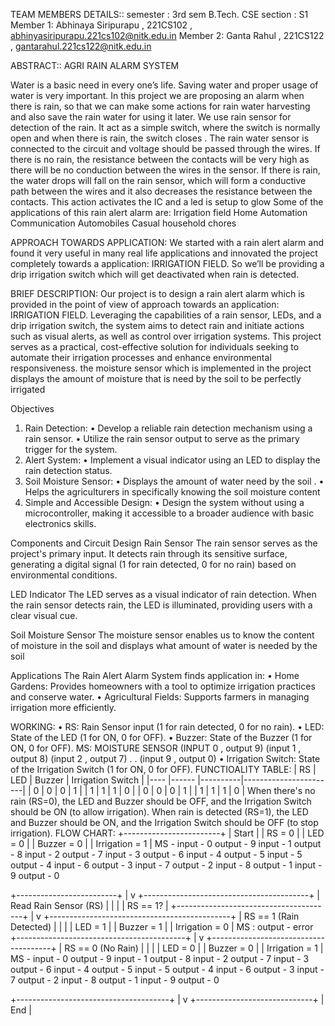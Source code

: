 TEAM MEMBERS DETAILS::
semester : 3rd sem B.Tech. CSE
section : S1
Member 1: Abhinaya Siripurapu , 221CS102 ,  abhinyasiripurapu.221cs102@nitk.edu.in
Member 2: Ganta Rahul , 221CS122 , gantarahul.221cs122@nitk.edu.in



ABSTRACT::
AGRI RAIN ALARM SYSTEM


Water is a basic need in every one’s life. Saving water and proper usage of water is very 
important. In this project we are proposing an alarm when there is rain, so that we can make 
some actions for rain water harvesting and also save the rain water for using it later. 
We use rain sensor for detection of the rain. It act as a simple switch, where the switch is 
normally open and when there is rain, the switch closes . The rain water sensor is connected to 
the circuit and voltage should be passed through the wires.
If there is no rain, the resistance between the contacts will be very high as there will be no 
conduction between the wires in the sensor. If there is rain, the water drops will fall on the rain 
sensor, which will form a conductive path between the wires and it also decreases the resistance 
between the contacts. This action activates the IC and a led is setup to glow
Some of the applications of this rain alert alarm are: 
Irrigation field 
Home Automation 
Communication Automobiles 
Casual household chores

APPROACH TOWARDS APPLICATION:
We started with a rain alert alarm and found it very useful in many real life applications and 
innovated the project completely towards a application: IRRIGATION FIELD.
So we’ll be providing a drip irrigation switch which will get deactivated when rain is detected.

BRIEF DESCRIPTION:
Our project is to design a rain alert alarm which is provided in the point of view of approach 
towards an application: IRRIGATION FIELD. Leveraging the capabilities of a rain sensor,  LEDs, and a drip irrigation switch, the system aims to 
detect rain and initiate actions such as visual alerts, as well as control over irrigation 
systems. This project serves as a practical, cost-effective solution for individuals seeking to 
automate their irrigation processes and enhance environmental responsiveness.
the moisture sensor which is implemented in the project displays the amount of moisture that is need by the soil to be perfectly irrigated

Objectives 
1. Rain Detection:
• Develop a reliable rain detection mechanism using a rain sensor.
• Utilize the rain sensor output to serve as the primary trigger for the system.
2. Alert System:
• Implement a visual indicator using an LED to display the rain detection status.
3. Soil Moisture Sensor:
• Displays the amount of water need by the soil .
• Helps the agriculturers in specifically knowing the soil moisture content
4. Simple and Accessible Design:
• Design the system without using a microcontroller, making it accessible to a 
broader audience with basic electronics skills.

Components and Circuit Design 
Rain Sensor 
The rain sensor serves as the project's primary input. It detects rain through its sensitive 
surface, generating a digital signal (1 for rain detected, 0 for no rain) based on environmental 
conditions.

LED Indicator 
The LED serves as a visual indicator of rain detection. When the rain sensor detects rain, the 
LED is illuminated, providing users with a clear visual cue.

Soil Moisture Sensor
The moisture sensor enables us to know the content of moisture in the soil and displays what amount of water is needed by the soil 

Applications 
The Rain Alert Alarm System finds application in:
• Home Gardens: Provides homeowners with a tool to optimize irrigation practices and 
conserve water.
• Agricultural Fields: Supports farmers in managing irrigation more efficiently.



WORKING:
• RS: Rain Sensor input (1 for rain detected, 0 for no rain).
• LED: State of the LED (1 for ON, 0 for OFF).
• Buzzer: State of the Buzzer (1 for ON, 0 for OFF).
 MS: MOISTURE SENSOR (INPUT 0 , output 9)
                     (input 1 , output 8)
                     (input 2 , output 7)
                      .
                      .
                      (input 9 , output 0)
• Irrigation Switch: State of the Irrigation Switch (1 for ON, 0 for OFF).
FUNCTIOALITY TABLE:
| RS | LED | Buzzer | Irrigation Switch |
|---- |------ |----------|-----------------------|
| 0 | 0 | 0 | 1 |
| 1 | 1 | 1 | 0 |
| 0 | 0 | 0 | 1 |
| 1 | 1 | 1 | 0 |
When there's no rain (RS=0), the LED and Buzzer should be OFF, and the Irrigation Switch 
should be ON (to allow irrigation).
When rain is detected (RS=1), the LED and Buzzer should be ON, and the Irrigation Switch 
should be OFF (to stop irrigation).
FLOW CHART:
+------------------------+
| Start |
| RS = 0 |
| LED = 0 |
| Buzzer = 0 |
| Irrigation = 1 |
 MS - input - 0 output - 9
      input - 1 output - 8
      input - 2 output - 7
      input - 3 output - 6
      input - 4 output - 5
      input - 5 output - 4
      input - 6 output - 3
      input - 7 output - 2
      input - 8 output - 1
      input - 9 output - 0
       
+-------------------------+
 |
 v
+-----------------------------------------+
| Read Rain Sensor (RS) |
| |
| RS == 1? |
+---------------------------------------+
 |
 v
+---------------------------------------------+
| RS == 1 (Rain Detected) |
| |
| LED = 1 |
| Buzzer = 1 |
| Irrigation = 0 |
 MS : output - error
+------------------------------------------+
 |
 v
+--------------------------------------+
| RS == 0 (No Rain) |
| |
| LED = 0 |
| Buzzer = 0 |
| Irrigation = 1 |
MS - input - 0 output - 9
      input - 1 output - 8
      input - 2 output - 7
      input - 3 output - 6
      input - 4 output - 5
      input - 5 output - 4
      input - 6 output - 3
      input - 7 output - 2
      input - 8 output - 1
      input - 9 output - 0

+--------------------------------------+
 |
 v
+-----------------------------+
| End |
